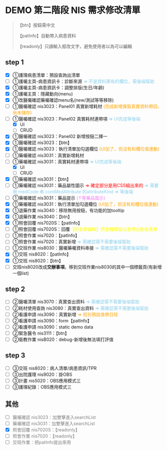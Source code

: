 # DEMO 第二階段 NIS 需求修改清單

> 【btn】按鈕需中文
>
> 【patInfo】自動帶入病患資料
>
> 【readonly】只讀輸入框改文字，避免使用者以為可以編輯

## step 1

- [x] ①護理病患清單：預設查詢出清單
- [ ] ①護囑主頁-病患資訊卡：診斷來源 <span style="color: skyblue">=> 不是資料庫有的欄位，需後端幫助</span>
- [x] ①護囑主頁-病患資訊卡：調整排版(生日/年齡)
- [x] ①護囑主頁：隱藏動向(menu)
- [x] ①改醫囑確認藥囑確認menu名(new/測試等等移除)
- [ ] ①醫囑確認 nis3023：Panel01 真實新增耗材 <span style="color: orange">(完成新增彈窗真實資料帶回，尚未儲存)</span>
- [ ] ①醫囑確認 nis3023：Panel02 真實耗材連帶項 <span style="color: skyblue">=> UI完成等後端</span>
  - [x] UI
  - [ ] CRUD
- [x] ①醫囑確認 nis3023：Panel02 新增按鈕二擇一
- [x] ①醫囑確認 nis3023：【btn】
- [x] ①醫囑確認 nis3023：執行清單加勾選欄位 <span style="color: orange">(UI加了，但沒有和欄位值連動)</span>
- [ ] ①藥囑確認 nis3031：真實新增耗材 
- [ ] ①藥囑確認 nis3031：真實耗材連帶項 <span style="color: skyblue">=> UI完成等後端</span>
  - [x] UI
  - [ ] CRUD
- [x] ①藥囑確認 nis3031：【btn】
- [ ] ①藥囑確認 nis3031：藥品屬性圖示 <span style="color:red">=> 確定部分是用CSS組出來的</span> <span style="color: skyblue">=> 需要用 medCode 串 comMedAttribute 的attributeKind => 等後端</span>
- [ ] ①藥囑確認 nis3031：藥品提示 <span style="color:violet">(↑等藥品圖示)</span>
- [x] ①藥囑確認 nis3031：執行清單加勾選欄位 <span style="color: orange">(UI加了，但沒有和欄位值連動)</span>
- [x] ①退藥作業 nis3040：移除無用按鈕，有功能的加tooltip
- [x] ①退藥作業 nis3040：【btn】
- [x] ①照會回覆 nis7020S：【patInfo】
- [ ] ①照會回覆 nis7020S：<kbd>回覆</kbd><span style="color: yellow">【照會單編輯】照會種類疑似會帶出動態表單 </span>
- [ ] ①照會作業 nis7020：【patInfo】
- [ ] ①照會作業 nis7020：真實新增 <span style="color: skyblue">=> 需確認需不需要後端幫助</span>
- [ ] ①交班作業 nis8030：醫囑藥囑資料串接 <span style="color: skyblue">=> 需確認需不需要後端幫助</span>
- [x] ①交班 nis8020：【patInfo】
- [x] ①交班 nis8020：【btn】
- [ ] 交班nis8020改成**交辦事項**，移到交班作業nis8030的其中一個標籤頁(有新增一個list)

## step 2

- [ ] ②醫囑清單 nis3070：真實查出資料 <span style="color: skyblue">=> 需確認需不需要後端幫助</span>
- [ ] ②耗材使用查詢 nis3080：真實查出資料 <span style="color: skyblue">=> 需確認需不需要後端幫助</span>
- [ ] ②看護申請 nis3090：真實新增 <span style="color: orange">=> 班別預設值帶日班</span>
- [ ] ②看護申請 nis3090：form【patInfo】
- [ ] ②看護申請 nis3090：static demo data
- [ ] ②緊急醫令 nis3111：【btn】
- [ ] ②衛教作業 nisB020：debug-新增後無法填打評值

## step 3

- [ ] ③交班 nis8020：病人清單/病患資訊/TPR
- [ ] ③出院護理 nis9020：掛OBS
- [ ] ③計畫 nis5020：OBS應用模式三
- [ ] ③護理紀錄：OBS應用模式三

## 其他

- [ ] <span style="color: gray">醫囑確認 nis3023：加雙擊進入searchList</span>
- [ ] <span style="color: gray">藥囑確認 nis3031：加雙擊進入searchList</span>
- [x] <span style="color: gray">照會回覆 nis7020S：【readonly】</span>
- [ ] <span style="color: gray">照會作業 nis7020：【readonly】</span>
- [ ] <span style="color:gray">交班作業：把patInfo提出來用</span>